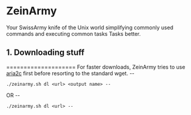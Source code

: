 # ZeinArmy
Your SwissArmy knife of the Unix world simplifying commonly used commands and executing common tasks Tasks better.

## 1. Downloading stuff
====================
 For faster downloads, ZeinArmy tries to use [aria2c](http://aria2.sourceforge.net/ "aria2c") first before resorting to the standard
wget. --

    ./zeinarmy.sh dl <url> <output name> --

OR --

    ./zeinarmy.sh dl <url> --

